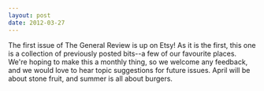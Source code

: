 ```yaml
---
layout: post
date: 2012-03-27
---
```


The first issue of The General Review is up on Etsy! As it is the first, this one is a collection of previously posted bits--a few of our favourite places. We're hoping to make this a monthly thing, so we welcome any feedback, and we would love to hear topic suggestions for future issues. April will be about stone fruit, and summer is all about burgers. 
